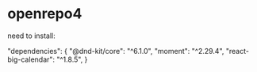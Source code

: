 # openrepo4

need to install: 

"dependencies": {
    "@dnd-kit/core": "^6.1.0",
    "moment": "^2.29.4",
    "react-big-calendar": "^1.8.5",
  }
